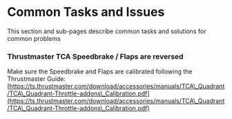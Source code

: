 # Common Tasks and Issues

This section and sub-pages describe common tasks and solutions for common problems

### Thrustmaster TCA Speedbrake / Flaps are reversed

Make sure the Speedbrake and Flaps are calibrated following the Thrustmaster Guide:\
[https://ts.thrustmaster.com/download/accessories/manuals/TCA\_Quadrant/TCA\_Quadrant-Throttle-addons\_Calibration.pdf](https://ts.thrustmaster.com/download/accessories/manuals/TCA\_Quadrant/TCA\_Quadrant-Throttle-addons\_Calibration.pdf)



###
